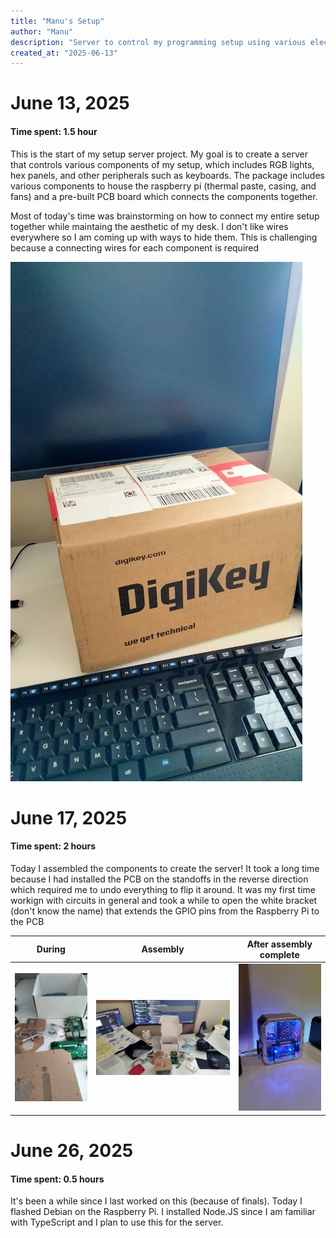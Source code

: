 ```yaml
---
title: "Manu's Setup"
author: "Manu"
description: "Server to control my programming setup using various electrical components"
created_at: "2025-06-13"
---
```


# June 13, 2025

#### Time spent: 1.5 hour

This is the start of my setup server project. My goal is to create a server that controls various components of my setup, which includes RGB lights, hex panels, and other peripherals such as keyboards. The package includes various components to house the raspberry pi (thermal paste, casing, and fans) and a pre-built PCB board which connects the components together.

Most of today's time was brainstorming on how to connect my entire setup together while maintaing the aesthetic of my desk. I don't like wires everywhere so I am coming up with ways to hide them. This is challenging because a connecting wires for each component is required

![alt text](journal-images/IMG_20241207_113829.jpg)

# June 17, 2025

#### Time spent: 2 hours

Today I assembled the components to create the server! It took a long time because I had installed the PCB on the standoffs in the reverse direction which required me to undo everything to flip it around. It was my first time workign with circuits in general and took a while to open the white bracket (don't know the name) that extends the GPIO pins from the Raspberry Pi to the PCB

| During                                              | Assembly                                            | After assembly complete                             |
| --------------------------------------------------- | --------------------------------------------------- | --------------------------------------------------- |
| ![alt text](journal-images/IMG_20241207_114327.jpg) | ![alt text](journal-images/IMG_20241207_114324.jpg) | ![alt text](journal-images/IMG_20241207_222310.jpg) |

# June 26, 2025

#### Time spent: 0.5 hours

It's been a while since I last worked on this (because of finals). Today I flashed Debian on the Raspberry Pi. I installed Node.JS since I am familiar with TypeScript and I plan to use this for the server.
